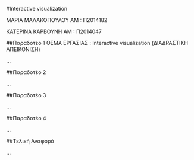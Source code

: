 #Interactive visualization

ΜΑΡΙΑ ΜΑΛΑΚΟΠΟΥΛΟΥ 
ΑΜ : Π2014182

ΚΑΤΕΡΙΝΑ ΚΑΡΒΟΥΝΗ
ΑΜ : Π2014047


##Παραδοτέο 1
ΘΕΜΑ ΕΡΓΑΣΙΑΣ :
Interactive visualization 
(ΔΙΑΔΡΑΣΤΙΚΗ ΑΠΕΙΚΟΝΙΣΗ)

...

##Παραδοτέο 2

…

##Παραδοτέο 3

...

##Παραδοτέο 4

...

##Tελική Αναφορά

...
